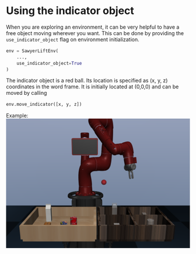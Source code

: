 # Using the indicator object
When you are exploring an environment, it can be very helpful to have a free object moving wherever you want. This can be done by providing the `use_indicator_object` flag on environment initialization.

```python
env = SawyerLiftEnv(
    ...,
    use_indicator_object=True
)
```

The indicator object is a red ball. Its location is specified as (x, y, z) coordinates in the word frame. It is initially located at (0,0,0) and can be moved by calling

```python
env.move_indicator([x, y, z])
```

Example:
![indicator object](../resources/indicator_object.png)
